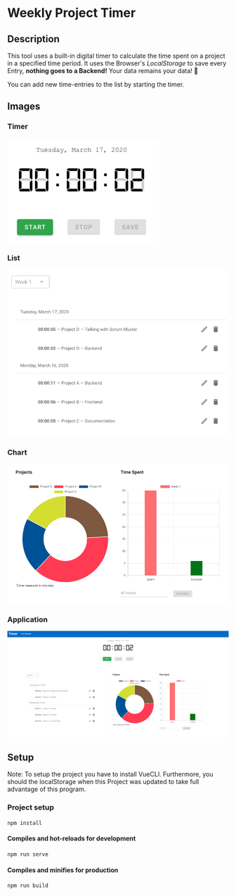 # Weekly Project Timer

## Description
This tool uses a built-in digital timer to calculate the time spent on a project in a specified time period. 
It uses the Browser's _LocalStorage_ to save every Entry, __nothing goes to a Backend!__
Your data remains your data! :metal:

You can add new time-entries to the list by starting the timer.

## Images
### Timer
![timer](./src/assets/images/Timer.png "Timer")

### List
![list](./src/assets/images/ProjectList.png "List")

### Chart
![charts](./src/assets/images/Charts.png "Charts")

### Application
![application](./src/assets/images/Application.png "Application")

## Setup
Note: To setup the project you have to install VueCLI.
Furthermore, you should the localStorage when this Project was updated to take full advantage of this program.

### Project setup
```
npm install
```

#### Compiles and hot-reloads for development
```
npm run serve
```

#### Compiles and minifies for production
```
npm run build
```
